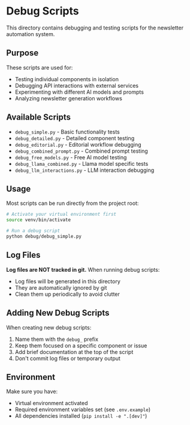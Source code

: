 # Debug Scripts

This directory contains debugging and testing scripts for the newsletter automation system.

## Purpose

These scripts are used for:
- Testing individual components in isolation
- Debugging API interactions with external services
- Experimenting with different AI models and prompts
- Analyzing newsletter generation workflows

## Available Scripts

- `debug_simple.py` - Basic functionality tests
- `debug_detailed.py` - Detailed component testing
- `debug_editorial.py` - Editorial workflow debugging
- `debug_combined_prompt.py` - Combined prompt testing
- `debug_free_models.py` - Free AI model testing
- `debug_llama_combined.py` - Llama model specific tests
- `debug_llm_interactions.py` - LLM interaction debugging

## Usage

Most scripts can be run directly from the project root:

```bash
# Activate your virtual environment first
source venv/bin/activate

# Run a debug script
python debug/debug_simple.py
```

## Log Files

**Log files are NOT tracked in git.** When running debug scripts:
- Log files will be generated in this directory
- They are automatically ignored by git
- Clean them up periodically to avoid clutter

## Adding New Debug Scripts

When creating new debug scripts:
1. Name them with the `debug_` prefix
2. Keep them focused on a specific component or issue
3. Add brief documentation at the top of the script
4. Don't commit log files or temporary output

## Environment

Make sure you have:
- Virtual environment activated
- Required environment variables set (see `.env.example`)
- All dependencies installed (`pip install -e ".[dev]"`)